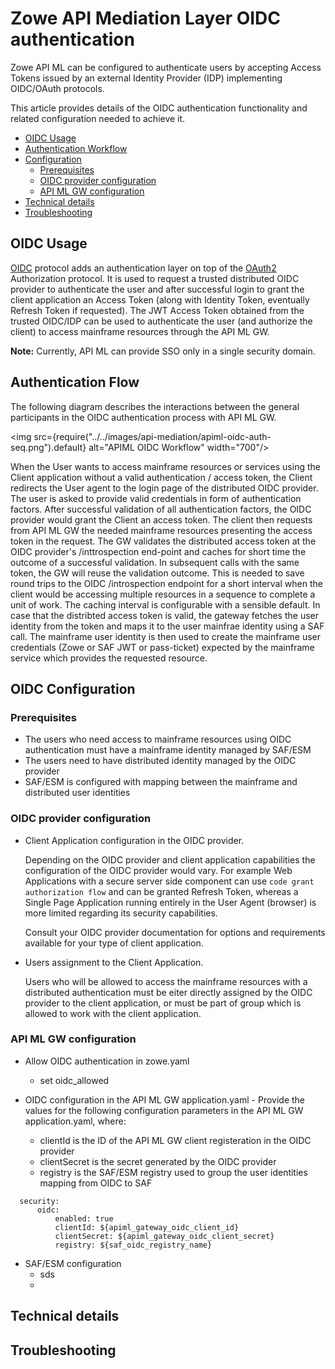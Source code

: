 # Zowe API Mediation Layer OIDC authentication

Zowe API ML can be configured to authenticate users by accepting Access Tokens issued by an external Identity Provider (IDP) implementing OIDC/OAuth protocols.

This article provides details of the OIDC authentication functionality and related configuration needed to achieve it.

- [OIDC Usage](#oidc-usage)
- [Authentication Workflow](#authentication-flow)
- [Configuration](#oidc-configuration)
    * [Prerequisites](#prerequisites)
    * [OIDC provider configuration](#oidc-provider-configuration)
    * [API ML GW configuration](#api-ml-gw-configuration)
- [Technical details](#technical-details)
- [Troubleshooting](#troubleshooting)

## OIDC Usage
[OIDC](https://openid.net/specs/openid-connect-core-1_0.html) protocol adds an authentication layer on top of the [OAuth2](https://www.rfc-editor.org/rfc/rfc6749) Authorization protocol. 
It is used to request a trusted distributed OIDC provider to authenticate the user and after successful login to grant the client application an Access Token (along with Identity Token, eventually Refresh Token if requested).
The JWT Access Token obtained from the trusted OIDC/IDP can be used to authenticate the user (and authorize the client) to access mainframe resources through the API ML GW.

**Note:** Currently, API ML can provide SSO only in a single security domain.

## Authentication Flow
The following diagram describes the interactions between the general participants in the OIDC authentication process with API ML GW.

<img src={require("../../images/api-mediation/apiml-oidc-auth-seq.png").default} alt="APIML OIDC Workflow" width="700"/>

When the User wants to access mainframe resources or services using the Client application without a valid authentication / access token, 
the Client redirects the User agent to the login page of the distributed OIDC provider. The user is asked to provide valid credentials in form of authentication factors.
After successful validation of all authentication factors, the OIDC provider would grant the Client an access token. 
The client then requests from API ML GW the needed mainframe resources presenting the access token in the request.
The GW validates the distributed access token at the OIDC provider's /inttrospection end-point and caches for short time the outcome of a successful validation.
In subsequent calls with the same token, the GW will reuse the validation outcome. This is needed to save round trips to the OIDC /introspection endpoint 
for a short interval when the client would be accessing multiple resources in a sequence to complete a unit of work. The caching interval is configurable with a sensible default. 
In case that the distribted access token is valid, the gateway fetches the user identity from the token and maps it to the user mainfrae identity using a SAF call.
The mainframe user identity is then used to create the mainframe user credentials (Zowe or SAF JWT or pass-ticket) expected by the mainframe service which provides the requested resource.

## OIDC Configuration

### Prerequisites

- The users who need access to mainframe resources using OIDC authentication must have a mainframe identity managed by SAF/ESM
- The users need to have distributed identity managed by the OIDC provider  
- SAF/ESM is configured with mapping between the mainframe and distributed user identities
  
### OIDC provider configuration

- Client Application configuration in the OIDC provider. 

  Depending on the OIDC provider and client application capabilities the configuration of the OIDC provider would vary.
For example Web Applications with a secure server side component can use `code grant authorization flow` and can be granted Refresh Token, whereas a Single Page Application running entirely in the User Agent (browser) is more limited regarding its security capabilities.  

  Consult your OIDC provider documentation for options and requirements available for your type of client application. 

- Users assignment to the Client Application.

  Users who will be allowed to access the mainframe resources with a distributed authentication must be eiter directly assigned by the OIDC provider to the client application,
or must be part of group which is allowed to work with the client application.     

### API ML GW configuration
* Allow OIDC authentication in zowe.yaml
  * set oidc_allowed

* OIDC configuration in the API ML GW application.yaml - Provide the values for the following configuration parameters in the API ML GW application.yaml, where:
  - clientId is the ID of the API ML GW client registeration in the OIDC provider
  - clientSecret is the secret generated by the OIDC provider
  - registry is the SAF/ESM registry used to group the user identities mapping from OIDC to SAF
```
  security:
      oidc:
          enabled: true
          clientId: ${apiml_gateway_oidc_client_id}
          clientSecret: ${apiml_gateway_oidc_client_secret}
          registry: ${saf_oidc_registry_name} 
```

* SAF/ESM configuration
  - sds
  - 

## Technical details

## Troubleshooting
